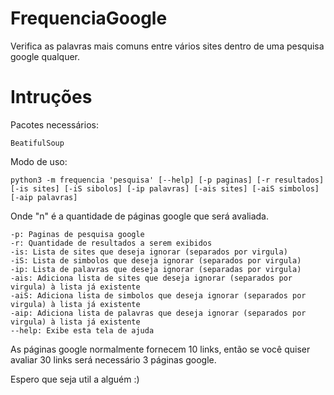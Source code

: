 # FrequenciaGoogle
Verifica as palavras mais comuns entre vários sites dentro de uma pesquisa google qualquer.

# Intruções
Pacotes necessários:

	BeatifulSoup
	
Modo de uso:

	python3 -m frequencia 'pesquisa' [--help] [-p paginas] [-r resultados] [-is sites] [-iS sibolos] [-ip palavras] [-ais sites] [-aiS simbolos] [-aip palavras]
Onde "n" é a quantidade de páginas google que será avaliada.

    -p: Paginas de pesquisa google
    -r: Quantidade de resultados a serem exibidos
    -is: Lista de sites que deseja ignorar (separados por virgula)
    -iS: Lista de simbolos que deseja ignorar (separados por virgula)
    -ip: Lista de palavras que deseja ignorar (separadas por virgula)
    -ais: Adiciona lista de sites que deseja ignorar (separados por virgula) à lista já existente
    -aiS: Adiciona lista de simbolos que deseja ignorar (separados por virgula) à lista já existente
    -aip: Adiciona lista de palavras que deseja ignorar (separados por virgula) à lista já existente
    --help: Exibe esta tela de ajuda

As páginas google normalmente fornecem 10 links, então se você quiser avaliar 30 links será necessário 3 páginas google.

Espero que seja util a alguém :)

